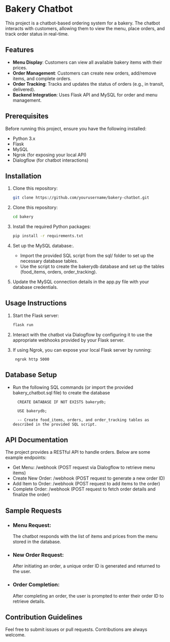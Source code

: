 

# Bakery Chatbot

This project is a chatbot-based ordering system for a bakery. The chatbot interacts with customers, allowing them to view the menu, place orders, and track order status in real-time.

## Features

- **Menu Display**: Customers can view all available bakery items with their prices.
- **Order Management**: Customers can create new orders, add/remove items, and complete orders.
- **Order Tracking**: Tracks and updates the status of orders (e.g., in transit, delivered).
- **Backend Integration**: Uses Flask API and MySQL for order and menu management.

## Prerequisites

Before running this project, ensure you have the following installed:

- Python 3.x
- Flask
- MySQL
- Ngrok (for exposing your local API)
- Dialogflow (for chatbot interactions)

## Installation

1. Clone this repository:

   ```bash
   git clone https://github.com/yourusername/bakery-chatbot.git


2. Clone this repository:

   ```bash
   cd bakery

3. Install the required Python packages:

    ```bash
    pip install -r requirements.txt

4. Set up the MySQL database:.


    - Import the provided SQL script from the sql/ folder to set up the necessary database tables.
    - Use the script to create the bakerydb database and set up the tables (food_items, orders, order_tracking).

5. Update the MySQL connection details in the app.py file with your database credentials.

## Usage Instructions

1. Start the Flask server:

    ```bash
    flask run

2. Interact with the chatbot via Dialogflow by configuring it to use the appropriate webhooks provided by your Flask server.

3. If using Ngrok, you can expose your local Flask server by running:

        ngrok http 5000





## Database Setup
- Run the following SQL commands (or import the provided bakery_chatbot.sql file) to create the database
     
        CREATE DATABASE IF NOT EXISTS bakerydb;

        USE bakerydb;

        -- Create food_items, orders, and order_tracking tables as described in the provided SQL script.



## API Documentation

The project provides a RESTful API to handle orders. Below are some example endpoints:

- Get Menu: /webhook (POST request via Dialogflow to retrieve menu items)
- Create New Order: /webhook (POST request to generate a new order ID)
- Add Item to Order: /webhook (POST request to add items to the order)
- Complete Order: /webhook (POST request to fetch order details and finalize the order)

## Sample Requests

- ### Menu Request:

    The chatbot responds with the list of items and prices from the menu stored in the database.

- ### New Order Request:

    After initiating an order, a unique order ID is generated and returned to the user.

- ### Order Completion:

    After completing an order, the user is prompted to enter their order ID to retrieve details.


## Contribution Guidelines


Feel free to submit issues or pull requests. Contributions are always welcome.

